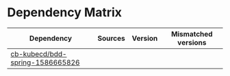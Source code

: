 # Dependency Matrix

Dependency | Sources | Version | Mismatched versions
---------- | ------- | ------- | -------------------
[cb-kubecd/bdd-spring-1586665826](https://github.com/cb-kubecd/bdd-spring-1586665826.git) |  | []() | 

